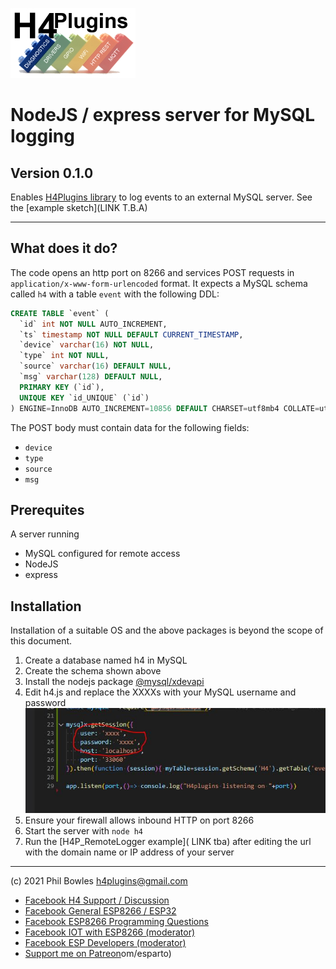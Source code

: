 ![H4P Logo](/assets/DiagLogo.jpg)

# NodeJS / express server for MySQL logging
## Version 0.1.0

Enables [H4Plugins library](https://github.com/philbowles/h4plugins) to log events to an external MySQL server. See the [example sketch](LINK T.B.A)

---

## What does it do?

The code opens an http port on 8266 and services POST requests in `application/x-www-form-urlencoded` format. It expects a MySQL schema called `h4` with a table `event` with the following DDL:

```sql
CREATE TABLE `event` (
  `id` int NOT NULL AUTO_INCREMENT,
  `ts` timestamp NOT NULL DEFAULT CURRENT_TIMESTAMP,
  `device` varchar(16) NOT NULL,
  `type` int NOT NULL,
  `source` varchar(16) DEFAULT NULL,
  `msg` varchar(128) DEFAULT NULL,
  PRIMARY KEY (`id`),
  UNIQUE KEY `id_UNIQUE` (`id`)
) ENGINE=InnoDB AUTO_INCREMENT=10856 DEFAULT CHARSET=utf8mb4 COLLATE=utf8mb4_0900_ai_ci
```

The POST body must contain data for the following fields:

* `device`
* `type`
* `source`
* `msg`

## Prerequites
 
A server running

* MySQL configured for remote access
* NodeJS 
* express

## Installation

Installation of a suitable OS and the above packages is beyond the scope of this document.

1. Create a database named h4 in MySQL
2. Create the schema shown above
3. Install the nodejs package [@mysql/xdevapi](https://www.npmjs.com/package/@mysql/xdevapi)
4. Edit h4.js and replace the XXXXs with your MySQL username and password ![creds](assets/creds.jpg)
5. Ensure your firewall allows inbound HTTP on port 8266
6. Start the server with `node h4`
7. Run the [H4P_RemoteLogger example]( LINK tba) after editing the url with the domain name or IP address of your server 
   
---

(c) 2021 Phil Bowles h4plugins@gmail.com

* [Facebook H4  Support / Discussion](https://www.facebook.com/groups/444344099599131/)
* [Facebook General ESP8266 / ESP32](https://www.facebook.com/groups/2125820374390340/)
* [Facebook ESP8266 Programming Questions](https://www.facebook.com/groups/esp8266questions/)
* [Facebook IOT with ESP8266 (moderator)](https://www.facebook.com/groups/1591467384241011/)
* [Facebook ESP Developers (moderator)](https://www.facebook.com/groups/ESP8266/)
* [Support me on Patreon](https://patreon.com/esparto)om/esparto)